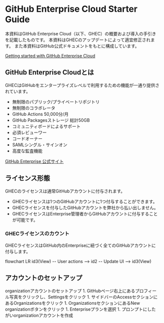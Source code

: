 # GitHub Enterprise Cloud Starter Guide
本資料はGitHub Enterprise Cloud（以下、GHEC）の概要および導入の手引きを記載したものです。
本資料はGHECのアップデートによって適宜修正されます。
また本資料はGitHub公式ドキュメントをもとに構成しています。

[Getting started with GitHub Enterprise Cloud](https://docs.github.com/ja/get-started/onboarding/getting-started-with-github-enterprise-cloud)

## GitHub Enterprise Cloudとは
GHECはGitHubをエンタープライズレベルで利用するための機能が一通り提供されています。
- 無制限のパブリック/プライベートリポジトリ
- 無制限のコラボレータ
- GitHub Actions 50,000分/月
- GitHub Packagesストレージ 総計50GB
- コミュニティボードによるサポート
- 必須レビューワー
- コードオーナー
- SAMLシングル・サインオン
- 高度な監査機能

[GitHub Enterprise 公式サイト](https://github.co.jp/enterprise.html)

## ライセンス形態
GHECのライセンスは通常GitHubアカウントに付与されます。
- GHECライセンスは1つのGitHubアカウントに1つ付与することができます。
- GHECライセンスを付与したGitHubアカウントを弊社から払い出しません。
- GHECライセンスはEnterprise管理者からGitHubアカウントに付与することが可能です。

### GHECライセンスのカウント
GHECライセンスはGitHub内のEnterpriseに紐づく全てのGitHubアカウントに付与します。

flowchart LR
    id3(View) -- User actions --> id2 -- Update UI --> id3(View)
    
## アカウントのセットアップ
organizationアカウントのセットアップ
    1. GitHubページ右上にあるプロフィール写真をクリックし、Settingsをクリック
    1. サイドバーのAccessセクションにあるOrganizationsをクリック
    1. OrganizationsセクションにあるNew organizationボタンをクリック
    1. Enterpriseプランを選択
    1. プロンプトにしたがいorganizationアカウントを作成


